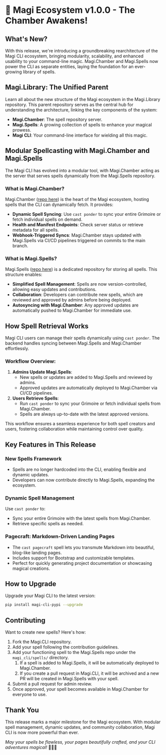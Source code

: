 # 🎉 Magi Ecosystem v1.0.0 - The Chamber Awakens!

## What's New?
With this release, we're introducing a groundbreaking rearchitecture of the Magi CLI ecosystem, bringing modularity, scalability, and enhanced usability to your command-line magic. Magi.Chamber and Magi.Spells now power the CLI as separate entities, laying the foundation for an ever-growing library of spells.

## Magi.Library: The Unified Parent
Learn all about the new structure of the Magi ecosystem in the Magi.Library repository. This parent repository serves as the central hub for understanding the architecture, linking the key components of the system:

- **Magi.Chamber**: The spell repository server.
- **Magi.Spells**: A growing collection of spells to enhance your magical prowess.
- **Magi CLI**: Your command-line interface for wielding all this magic.

## Modular Spellcasting with Magi.Chamber and Magi.Spells
The Magi CLI has evolved into a modular tool, with Magi.Chamber acting as the server that serves spells dynamically from the Magi.Spells repository.

### What is Magi.Chamber?
Magi.Chamber ([repo here](#)) is the heart of the Magi ecosystem, hosting spells that the CLI can dynamically fetch. It provides:

- **Dynamic Spell Syncing**: Use `cast ponder` to sync your entire Grimoire or fetch individual spells on demand.
- **Health and Manifest Endpoints**: Check server status or retrieve metadata for all spells.
- **Webhook-Triggered Syncs**: Magi.Chamber stays updated with Magi.Spells via CI/CD pipelines triggered on commits to the main branch.

### What is Magi.Spells?
Magi.Spells ([repo here](#)) is a dedicated repository for storing all spells. This structure enables:

- **Simplified Spell Management**: Spells are now version-controlled, allowing easy updates and contributions.
- **Collaboration**: Developers can contribute new spells, which are reviewed and approved by admins before being deployed.
- **Autosyncing with Magi.Chamber**: Any approved updates are automatically pushed to Magi.Chamber for immediate use.

## How Spell Retrieval Works
Magi CLI users can manage their spells dynamically using `cast ponder`. The backend handles syncing between Magi.Spells and Magi.Chamber effortlessly.

### Workflow Overview:
1. **Admins Update Magi.Spells**:
   - New spells or updates are added to Magi.Spells and reviewed by admins.
   - Approved updates are automatically deployed to Magi.Chamber via CI/CD pipelines.
2. **Users Retrieve Spells**:
   - Run `cast ponder` to sync your Grimoire or fetch individual spells from Magi.Chamber.
   - Spells are always up-to-date with the latest approved versions.

This workflow ensures a seamless experience for both spell creators and users, fostering collaboration while maintaining control over quality.

## Key Features in This Release

### New Spells Framework
- Spells are no longer hardcoded into the CLI, enabling flexible and dynamic updates.
- Developers can now contribute directly to Magi.Spells, expanding the ecosystem.

### Dynamic Spell Management
Use `cast ponder` to:
- Sync your entire Grimoire with the latest spells from Magi.Chamber.
- Retrieve specific spells as needed.

### Pagecraft: Markdown-Driven Landing Pages
- The `cast pagecraft` spell lets you transmute Markdown into beautiful, blog-like landing pages.
- Includes support for Bootstrap and customizable templates.
- Perfect for quickly generating project documentation or showcasing magical creations.

## How to Upgrade
Upgrade your Magi CLI to the latest version:

```bash
pip install magi-cli-pypi --upgrade
```

## Contributing
Want to create new spells? Here's how:

1. Fork the Magi.CLI repository.
2. Add your spell following the contribution guidelines.
3. Add your functioning spell to the Magi.Spells repo under the `magi_cli/spells/` directory.
   1. If a spell is added to Magi.Spells, it will be automatically deployed to Magi.Chamber.
   2. If you create a pull request in Magi.CLI, it will be archived and a new PR will be created in Magi.Spells with your spell.
4. Submit a pull request for admin review.
5. Once approved, your spell becomes available in Magi.Chamber for everyone to use.

## Thank You
This release marks a major milestone for the Magi ecosystem. With modular spell management, dynamic updates, and community collaboration, Magi CLI is now more powerful than ever.

*May your spells be flawless, your pages beautifully crafted, and your CLI adventures magical!* 🧙‍♂️✨
